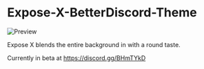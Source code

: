 # Expose-X-BetterDiscord-Theme

![Preview](https://cdn.discordapp.com/attachments/433250325407727616/434842387689373696/FULL.png)


Expose X blends the entire background in with a round taste.

Currently in beta at https://discord.gg/BHmTYkD


